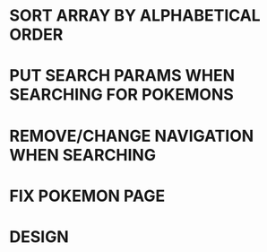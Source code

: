 # SORT ARRAY BY ALPHABETICAL ORDER

# PUT SEARCH PARAMS WHEN SEARCHING FOR POKEMONS

# REMOVE/CHANGE NAVIGATION WHEN SEARCHING

# FIX POKEMON PAGE

# DESIGN
